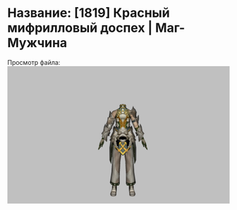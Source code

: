 # Название: [1819] Красный мифрилловый доспех | Маг-Мужчина

Просмотр файла:
![p040004.png](p040004.png)
